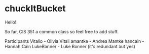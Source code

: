 # chuckItBucket
Hello!

So far, CIS 351 a common class so feel free to add stuff.

Participants
  Vitalio - Olivia Vitali
  amantke - Andrea Mantke
  hancain - Hannah Cain
  LukeBonner - Luke Bonner (it's redundant but yes)
  
